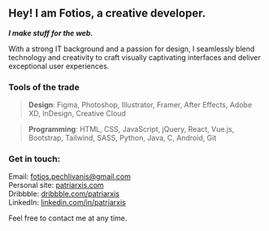 ## Hey! I am Fotios, a creative developer.
***I make stuff for the web.***

With a strong IT background and a passion for design, I seamlessly blend technology and creativity to craft visually captivating interfaces and deliver exceptional user experiences.

### Tools of the trade
> **Design**:
> Figma, Photoshop, Illustrator, Framer, After Effects, Adobe XD, InDesign, Creative Cloud  

> **Programming**:
> HTML, CSS, JavaScript, jQuery, React, Vue.js, Bootstrap, Tailwind, SASS, Python, Java, C, Android, Git

### Get in touch:
Email: fotios.pechlivanis@gmail.com  
Personal site: [patriarxis.com](https://patriarxis.com)  
Dribbble: [dribbble.com/patriarxis](https://dribbble.com/patriarxis)  
LinkedIn: [linkedin.com/in/patriarxis](https://linkedin.com/in/patriarxis)  

Feel free to contact me at any time.
